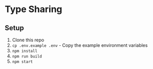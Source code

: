# Type Sharing

## Setup

1. Clone this repo
2. `cp .env.example .env` - Copy the example environment variables
3. `npm install`
4. `npm run build`
5. `npm start`
